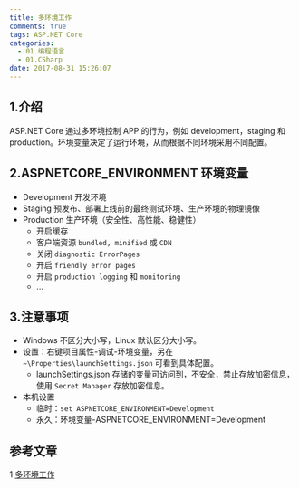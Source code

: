 ```yaml
---
title: 多环境工作
comments: true
tags: ASP.NET Core
categories:
  - 01.编程语言
  - 01.CSharp
date: 2017-08-31 15:26:07
---
```


## 1.介绍

ASP.NET Core 通过多环境控制 APP 的行为，例如 development，staging 和 production。环境变量决定了运行环境，从而根据不同环境采用不同配置。

<!--more-->

## 2.ASPNETCORE_ENVIRONMENT 环境变量

- Development 开发环境
- Staging 预发布、部署上线前的最终测试环境、生产环境的物理镜像
- Production 生产环境（安全性、高性能、稳健性）
  - 开启缓存
  - 客户端资源 `bundled`，`minified` 或 `CDN`
  - 关闭 `diagnostic ErrorPages`
  - 开启 `friendly error pages`
  - 开启 `production logging` 和 `monitoring`
  - ...

## 3.注意事项

- Windows 不区分大小写，Linux 默认区分大小写。
- 设置：右键项目属性-调试-环境变量，另在 `~\Properties\launchSettings.json` 可看到具体配置。
  - launchSettings.json 存储的变量可访问到，不安全，禁止存放加密信息，使用 `Secret Manager` 存放加密信息。 
- 本机设置
  - 临时：`set ASPNETCORE_ENVIRONMENT=Development`
  - 永久：环境变量-ASPNETCORE_ENVIRONMENT=Development

## 参考文章

1 [多环境工作](https://docs.microsoft.com/en-us/aspnet/core/fundamentals/environments)